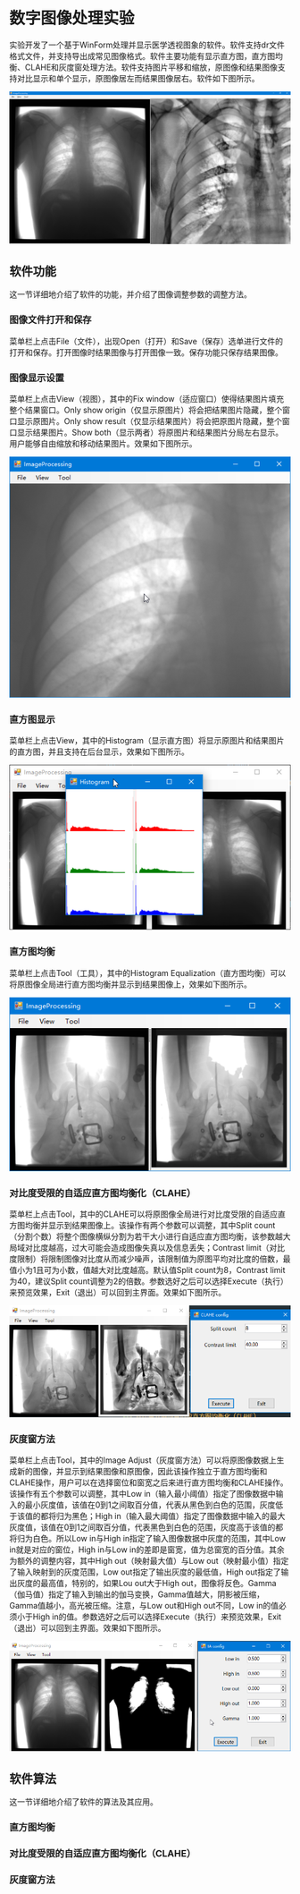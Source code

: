 # 数字图像处理实验

实验开发了一个基于WinForm处理并显示医学透视图象的软件。软件支持dr文件格式文件，并支持导出成常见图像格式。软件主要功能有显示直方图，直方图均衡、CLAHE和灰度窗处理方法。软件支持图片平移和缩放，原图像和结果图像支持对比显示和单个显示，原图像居左而结果图像居右。软件如下图所示。

![Overview](assets/overview.png)

## 软件功能

这一节详细地介绍了软件的功能，并介绍了图像调整参数的调整方法。

### 图像文件打开和保存
 
菜单栏上点击File（文件），出现Open（打开）和Save（保存）选单进行文件的打开和保存。打开图像时结果图像与打开图像一致。保存功能只保存结果图像。

### 图像显示设置

菜单栏上点击View（视图），其中的Fix window（适应窗口）使得结果图片填充整个结果窗口。Only show origin（仅显示原图片）将会把结果图片隐藏，整个窗口显示原图片。Only show result（仅显示结果图片）将会把原图片隐藏，整个窗口显示结果图片。Show both（显示两者）将原图片和结果图片分局左右显示。用户能够自由缩放和移动结果图片。效果如下图所示。

![Image Setting](assets/imageSetting.png)

### 直方图显示

菜单栏上点击View，其中的Histogram（显示直方图）将显示原图片和结果图片的直方图，并且支持在后台显示，效果如下图所示。

![Histogram](assets/histogram.png)

### 直方图均衡

菜单栏上点击Tool（工具），其中的Histogram Equalization（直方图均衡）可以将原图像全局进行直方图均衡并显示到结果图像上，效果如下图所示。

![Histogram Equalization](assets/histogramEqualization.png)

### 对比度受限的自适应直方图均衡化（CLAHE）

菜单栏上点击Tool，其中的CLAHE可以将原图像全局进行对比度受限的自适应直方图均衡并显示到结果图像上。该操作有两个参数可以调整，其中Split count（分割个数）将整个图像横纵分割为若干大小进行自适应直方图均衡，该参数越大局域对比度越高，过大可能会造成图像失真以及信息丢失；Contrast limit（对比度限制）将限制图像对比度从而减少噪声，该限制值为原图平均对比度的倍数，最值小为1且可为小数，值越大对比度越高。默认值Split count为8，Contrast limit为40，建议Split count调整为2的倍数。参数选好之后可以选择Execute（执行）来预览效果，Exit（退出）可以回到主界面。效果如下图所示。

![CLAHE](assets/clahe.png)

### 灰度窗方法

菜单栏上点击Tool，其中的Image Adjust（灰度窗方法）可以将原图像数据上生成新的图像，并显示到结果图像和原图像，因此该操作独立于直方图均衡和CLAHE操作，用户可以在选择窗位和窗宽之后来进行直方图均衡和CLAHE操作。该操作有五个参数可以调整，其中Low in（输入最小阈值）指定了图像数据中输入的最小灰度值，该值在0到1之间取百分值，代表从黑色到白色的范围，灰度低于该值的都将归为黑色；High in（输入最大阈值）指定了图像数据中输入的最大灰度值，该值在0到1之间取百分值，代表黑色到白色的范围，灰度高于该值的都将归为白色。所以Low in与High in指定了输入图像数据中灰度的范围，其中Low in就是对应的窗位，High in与Low in的差即是窗宽，值为总窗宽的百分值。其余为额外的调整内容，其中High out（映射最大值）与Low out（映射最小值）指定了输入映射到的灰度范围，Low out指定了输出灰度的最低值，High out指定了输出灰度的最高值，特别的，如果Lou out大于High out，图像将反色。Gamma（伽马值）指定了输入到输出的伽马变换，Gamma值越大，阴影被压缩，Gamma值越小，高光被压缩。注意，与Low out和High out不同，Low in的值必须小于High in的值。参数选好之后可以选择Execute（执行）来预览效果，Exit（退出）可以回到主界面。效果如下图所示。

![Image Adjust](assets/imageAdjust.png)

## 软件算法

这一节详细地介绍了软件的算法及其应用。

### 直方图均衡

### 对比度受限的自适应直方图均衡化（CLAHE）

### 灰度窗方法

